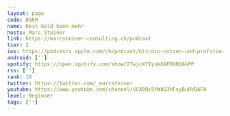 ```yaml
---
layout: page
code: DGKM
name: Dein Geld kann mehr
hosts: Marc Steiner
link: https://marcsteiner-consulting.ch/podcast
tier: 2
ios: https://podcasts.apple.com/ch/podcast/bitcoin-nutzen-und-profitieren/id1557446638?itsct=podcast_box&itscg=30200
android: ['']
spotify: https://open.spotify.com/show/2TwjcXYIyokb9FRXRb6kPP
rss: ['']
rank: 10
twitter: https://twitter.com/_marcsteiner
youtube: https://www.youtube.com/channel/UCX0Qi5fWAQ3hFeyBuOVDAFA
level: Beginner
tags: ['']
---
```

